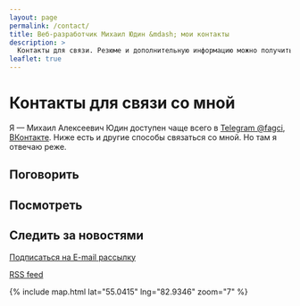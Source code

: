 ```yaml
---
layout: page
permalink: /contact/
title: Веб-разработчик Михаил Юдин &mdash; мои контакты
description: >
  Контакты для связи. Резюме и дополнительную информацию можно получить, связавшись со мной.
leaflet: true
---
```


# Контакты для связи со мной

Я &mdash; Михаил Алексеевич Юдин доступен чаще всего в [Telegram @fagci](https://t.me/{{site.username.telegram}}), [ВКонтакте](https://vk.com/{{site.username.vk}}). Ниже есть и другие способы связаться со мной. Но там я отвечаю реже.

## Поговорить

<div class="contact-icons">
<a title="Telegram" href="https://t.me/{{site.username.telegram}}"><span class="iconify soc-i" data-icon="uil:telegram"></span></a>
<a title="VKontakte" href="https://vk.com/{{site.username.vk}}"><span class="iconify soc-i" data-icon="mdi-vk-circle" ></span></a>
<a title="Twitter" href="https://twitter.com/{{site.username.twitter}}"><span class="iconify soc-i" data-icon="mdi-twitter-circle"></span></a>
<a title="Facebook" href="https://www.facebook.com/{{site.username.facebook}}"><span class="iconify soc-i" data-icon="mdi-facebook"></span></a>
<a title="ICQ" href="https://icq.im/{{site.username.icq}}"><span class="iconify soc-i" data-icon="brandico:icq" ></span></a>
<a title="Skype" href="skype:{{site.username.skype}}?chat"><span class="iconify soc-i" data-icon="mdi-skype" ></span></a>
<a title="E-mail" href="mailto:&#102;&#097;&#103;&#099;&#105;&#046;&#110;&#115;&#107;&#064;&#103;&#109;&#097;&#105;&#108;&#046;&#099;&#111;&#109;"><span class="iconify soc-i" data-icon="mdi-email"></span></a>
</div>

## Посмотреть

<div class="contact-icons">
<a title="Github" href="https://github.com/{{site.username.github}}"><span class="iconify soc-i" data-icon="mdi-github-circle" ></span></a>
<a title="YouTube" href="https://www.youtube.com/channel/UCgziLhBbQPGSQedqMKBR9Xw?view_as=subscriber"><span class="iconify soc-i" data-icon="mdi-youtube" ></span></a>
<a title="StackOverflow" href="https://stackoverflow.com/users/7667774/%D0%9C%D0%B8%D1%85%D0%B0%D0%B8%D0%BB-%D0%AE%D0%B4%D0%B8%D0%BD?tab=profile"><span class="iconify soc-i" data-icon="mdi-stackoverflow" ></span></a>
<a title="Pinterest" href="https://www.pinterest.ru/{{site.username.pinterest}}/"><span class="iconify soc-i" data-icon="mdi-pinterest" ></span></a>
</div>

## Следить за новостями

<a href="/subscribe"><span class="iconify soc-i" data-icon="mdi-email"></span> Подписаться на E-mail рассылку</a>

<a href ="/feed.xml"><span class="iconify soc-i" data-icon="mdi-rss"></span> RSS feed</a>

{% include map.html lat="55.0415" lng="82.9346" zoom="7" %}

